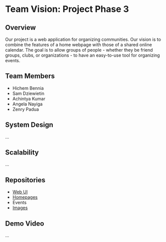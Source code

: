 # Team Vision: Project Phase 3

## Overview
Our project is a web application for organizing communities. Our vision
is to combine the features of a home webpage with those of a shared
online calendar. The goal is to allow groups of people - whether they
be friend groups, clubs, or organizations - to have an easy-to-use tool
for organizing events.

## Team Members
- Hichem Bennia
- Sam Dziewietin
- Achintya Kumar
- Angela Nayiga
- Zenry Padua

## System Design
...

## Scalability
...

## Repositories
- [Web UI](https://github.com/samdzie/group-web-ui)
- [Homepages](https://github.com/HichBen/homepage-api)
- Events
- [Images](https://github.com/Angela-N/image-microservice)

## Demo Video
...
